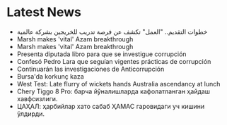 # Latest News
-  خطوات التقديم.. "العمل" تكشف عن فرصة تدريب للخريجين بشركة عالمية
-  Marsh makes 'vital' Azam breakthrough
-  Marsh makes 'vital' Azam breakthrough
-  Presenta diputada libro para que se investigue corrupción
-  Confesó Pedro Lara que seguían vigentes prácticas de corrupción
-  Continuarán las investigaciones de Anticorrupción
-  Bursa'da korkunç kaza
-  West Test: Late flurry of wickets hands Australia ascendancy at lunch
-  Chery Tiggo 8 Pro: барча йўналишларда кафолатланган ҳайдаш хавфсизлиги.
-  ЦАҲАЛ: ҳарбийлар хато сабаб ҲАМАС гаровидаги уч кишини ўлдирди.
